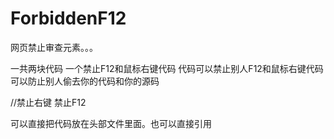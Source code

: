 # ForbiddenF12
网页禁止审查元素。。。

一共两块代码 一个禁止F12和鼠标右键代码 代码可以禁止别人F12和鼠标右键代码 可以防止别人偷去你的代码和你的源码 



//禁止右键 禁止F12

可以直接把代码放在头部文件里面。也可以直接引用
